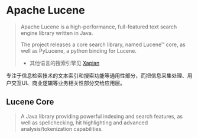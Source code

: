 # Apache Lucene

> Apache Lucene is a high-performance, full-featured text search engine library written in Java.
>
> The project releases a core search library, named Lucene™ core, as well as PyLucene, a python binding for Lucene.
>
> - 其他语言的搜索引擎见 [Xapian](https://github.com/xapian/xapian)

专注于信息检索技术的文本索引和搜索功能等通用性部分，而把信息采集处理、用户交互UI、商业逻辑等业务相关性部分交给应用层。



## Lucene Core

> A Java library providing powerful indexing and search features, as well as spellchecking, hit highlighting and advanced analysis/tokenization capabilities.
